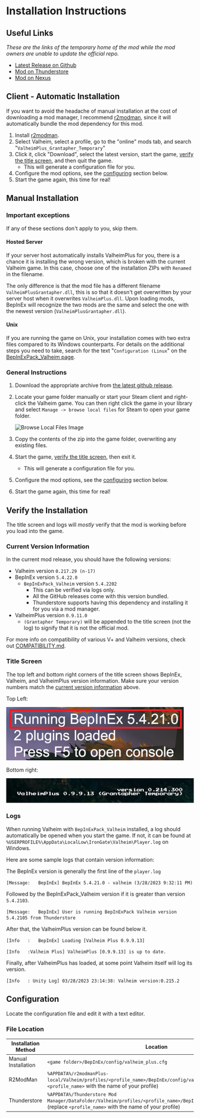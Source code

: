 # Installation Instructions

## Useful Links
*These are the links of the temporary home of the mod while the mod owners are unable to update the official repo.*
* [Latest Release on Github](https://github.com/Grantapher/ValheimPlus/releases/latest)
* [Mod on Thunderstore](https://valheim.thunderstore.io/package/Grantapher/ValheimPlus_Grantapher_Temporary/)
* [Mod on Nexus](https://www.nexusmods.com/valheim/mods/2323)

## Client - Automatic Installation

If you want to avoid the headache of manual installation at the cost of downloading a mod manager, I recommend [r2modman](https://valheim.thunderstore.io/package/ebkr/r2modman/), since it will automatically bundle the mod dependency for this mod.

1. Install [r2modman](https://valheim.thunderstore.io/package/ebkr/r2modman/).
2. Select Valheim, select a profile, go to the "online" mods tab, and search "`ValheimPlus_Grantapher_Temporary`"
3. Click it, click "Download", select the latest version, start the game, [verify the title screen](#verify-the-installation), and then quit the game.
    * This will generate a configuration file for you.
4. Configure the mod options, see the [configuring](#configuration) section below.
5. Start the game again, this time for real!

## Manual Installation

### Important exceptions
If any of these sections don't apply to you, skip them.

#### Hosted Server
If your server host automatically installs ValheimPlus for you, there is a chance it is installing the wrong version, which is broken with the current Valheim game. In this case, choose one of the installation ZIPs with `Renamed` in the filename.

The only difference is that the mod file has a different filename `ValheimPlusGrantapher.dll`, this is so that it doesn't get overwritten by your server host when it overwrites `ValheimPlus.dll`. Upon loading mods, BepInEx will recognize the two mods are the same and select the one with the newest version (`ValheimPlusGrantapher.dll`).

#### Unix
If you are running the game on Unix, your installation comes with two extra files compared to its Windows counterparts. For details on the additional steps you need to take, search for the text "`Configuration (Linux`" on the [BepInExPack_Valheim page](https://valheim.thunderstore.io/package/denikson/BepInExPack_Valheim/).

### General Instructions
1. Download the appropriate archive from [the latest github release](https://github.com/Grantapher/ValheimPlus/releases/latest).
2. Locate your game folder manually or start your Steam client and right-click the Valheim game. You can then right click the game in your library and select `Manage -> browse local files` for Steam to open your game folder.

    ![Browse Local Files Image](./resources/images/nav_steam_local_files.png)
3. Copy the contents of the zip into the game folder, overwriting any existing files.
4. Start the game, [verify the title screen](#verify-the-installation), then exit it.
    * This will generate a configuration file for you.
5. Configure the mod options, see the [configuring](#configuration) section below.
6. Start the game again, this time for real!

## Verify the Installation
The title screen and logs will *mostly* verify that the mod is working before you load into the game.

### Current Version Information

In the current mod release, you should have the following versions:
* Valheim version `0.217.29 (n-17)`
* BepInEx version `5.4.22.0`
  * `BepInExPack_Valheim` version `5.4.2202`
    * This can be verified via logs only.
    * All the GitHub releases come with this version bundled.
    * Thunderstore supports having this dependency and installing it for you via a mod manager.
* ValheimPlus version `0.9.11.0`
  * `(Grantapher Temporary)` will be appended to the title screen (not the log) to signify that it is not the official mod.

For more info on compatibility of various V+ and Valheim versions, check out [COMPATIBILITY.md](COMPATIBILITY.md).

### Title Screen
The top left and bottom right corners of the title screen shows BepInEx, Valheim, and ValheimPlus version information. Make sure your version numbers match the [current version information](#current-version-information) above.

Top Left:

![Top Left](resources/images/top-left.png)

Bottom right:

![Bottom right](resources/images/bottom-right.png)

### Logs

When running Valheim with `BepInExPack_Valheim` installed, a log should automatically be opened when you start the game. If not, it can be found at `%USERPROFILE%\AppData\LocalLow\IronGate\Valheim\Player.log` on Windows.

Here are some sample logs that contain version information:

The BepInEx version is generally the first line of the `player.log`
```
[Message:   BepInEx] BepInEx 5.4.21.0 - valheim (3/28/2023 9:32:11 PM)
```

Followed by the BepInExPack_Valheim version if it is greater than version `5.4.2103`.

```
[Message:   BepInEx] User is running BepInExPack Valheim version 5.4.2105 from Thunderstore
```

After that, the ValheimPlus version can be found below it.
```
[Info   :   BepInEx] Loading [Valheim Plus 0.9.9.13]
```

```
[Info   :Valheim Plus] ValheimPlus [0.9.9.13] is up to date.
```

Finally, after ValheimPlus has loaded, at some point Valheim itself will log its version.
```
[Info   : Unity Log] 03/28/2023 23:14:38: Valheim version:0.215.2
```




## Configuration

Locate the configuration file and edit it with a text editor.

### File Location
| Installation Method | Location                                                                                                                                                                 |
|---------------------|--------------------------------------------------------------------------------------------------------------------------------------------------------------------------|
| Manual Installation | `<game folder>/BepInEx/config/valheim_plus.cfg`                                                                                                                          |
| R2ModMan            | `%APPDATA%/r2modmanPlus-local/Valheim/profiles/<profile_name>/BepInEx/config/valheim_plus.cfg` (replace `<profile_name>` with the name of your profile)                  |
| Thunderstore        | `%APPDATA%/Thunderstore Mod Manager/DataFolder/Valheim/profiles/<profile_name>/BepInEx/config/valheim_plus.cfg` (replace `<profile_name>` with the name of your profile) |
